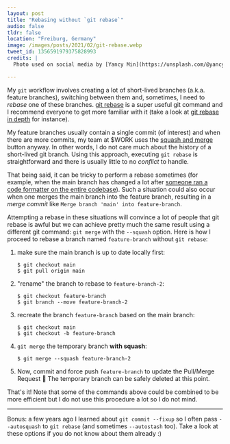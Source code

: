 ```yaml
---
layout: post
title: "Rebasing without `git rebase`"
audio: false
tldr: false
location: "Freiburg, Germany"
image: /images/posts/2021/02/git-rebase.webp
tweet_id: 1356591979375828993
credits: |
  Photo used on social media by [Yancy Min](https://unsplash.com/@yancymin).

---
```


My `git` workflow involves creating a lot of short-lived branches (a.k.a.
feature branches), switching between them and, sometimes, I need to _rebase_ one
of these branches. [git rebase](https://git-scm.com/docs/git-rebase) is a super
useful git command and I recommend everyone to get more familiar with it (take a
look at [git rebase in depth](https://git-rebase.io) for instance).

My feature branches usually contain a single commit (of interest) and when there
are more commits, my team at $WORK uses the [squash and
merge](https://docs.github.com/en/github/collaborating-with-issues-and-pull-requests/about-pull-request-merges#squash-and-merge-your-pull-request-commits)
button anyway. In other words, I do not care much about the history of a
short-lived git branch. Using this approach, executing `git rebase` is
straightforward and there is usually little to no _conflict_ to handle.

That being said, it can be tricky to perform a rebase sometimes (for example,
when the main branch has changed a lot after [someone ran a code formatter on
the entire codebase](https://twitter.com/couac/status/1336738803453714434)).
Such a situation could also occur when one merges the main branch into the
feature branch, resulting in a _merge commit_ like `Merge branch 'main' into
feature-branch`.

Attempting a rebase in these situations will convince a lot of people that git
rebase is awful but we can achieve pretty much the same result using a different
git command: `git merge` with the `--squash` option. Here is how I proceed to
rebase a branch named `feature-branch` without `git rebase`:

1. make sure the main branch is up to date locally first:

    ```text
    $ git checkout main
    $ git pull origin main
    ```

2. "rename" the branch to rebase to `feature-branch-2`:

    ```text
    $ git checkout feature-branch
    $ git branch --move feature-branch-2
    ```

3. recreate the branch `feature-branch` based on the main branch:

    ```text
    $ git checkout main
    $ git checkout -b feature-branch
    ```

4. `git merge` the temporary branch **with squash**:

    ```text
    $ git merge --squash feature-branch-2
    ```

5. Now, commit and force push `feature-branch` to update the Pull/Merge Request
   🎉 The temporary branch can be safely deleted at this point.

That's it! Note that some of the commands above could be combined to be more
efficient but I do not use this procedure a lot so I do not mind.

---

Bonus: a few years ago I learned about `git commit --fixup` so I often pass
`--autosquash` to `git rebase` (and sometimes `--autostash` too). Take a look at
these options if you do not know about them already :)
